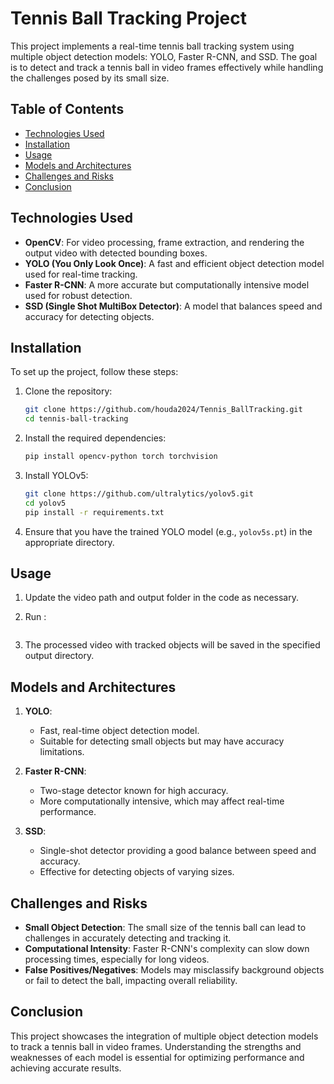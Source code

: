 # Tennis Ball Tracking Project

This project implements a real-time tennis ball tracking system using multiple object detection models: YOLO, Faster R-CNN, and SSD. The goal is to detect and track a tennis ball in video frames effectively while handling the challenges posed by its small size.

## Table of Contents

- [Technologies Used](#technologies-used)
- [Installation](#installation)
- [Usage](#usage)
- [Models and Architectures](#models-and-architectures)
- [Challenges and Risks](#challenges-and-risks)
- [Conclusion](#conclusion)


## Technologies Used

- **OpenCV**: For video processing, frame extraction, and rendering the output video with detected bounding boxes.
- **YOLO (You Only Look Once)**: A fast and efficient object detection model used for real-time tracking.
- **Faster R-CNN**: A more accurate but computationally intensive model used for robust detection.
- **SSD (Single Shot MultiBox Detector)**: A model that balances speed and accuracy for detecting objects.

## Installation

To set up the project, follow these steps:

1. Clone the repository:
   ```bash
   git clone https://github.com/houda2024/Tennis_BallTracking.git
   cd tennis-ball-tracking
   ```

2. Install the required dependencies:
   ```bash
   pip install opencv-python torch torchvision
   ```

3. Install YOLOv5:
   ```bash
   git clone https://github.com/ultralytics/yolov5.git
   cd yolov5
   pip install -r requirements.txt
   ```

4. Ensure that you have the trained YOLO model (e.g., `yolov5s.pt`) in the appropriate directory.

## Usage

1. Update the video path and output folder in the code as necessary.
2. Run :
   
   ```

3. The processed video with tracked objects will be saved in the specified output directory.

## Models and Architectures

1. **YOLO**:
   - Fast, real-time object detection model.
   - Suitable for detecting small objects but may have accuracy limitations.

2. **Faster R-CNN**:
   - Two-stage detector known for high accuracy.
   - More computationally intensive, which may affect real-time performance.

3. **SSD**:
   - Single-shot detector providing a good balance between speed and accuracy.
   - Effective for detecting objects of varying sizes.

## Challenges and Risks

- **Small Object Detection**: The small size of the tennis ball can lead to challenges in accurately detecting and tracking it.
- **Computational Intensity**: Faster R-CNN's complexity can slow down processing times, especially for long videos.
- **False Positives/Negatives**: Models may misclassify background objects or fail to detect the ball, impacting overall reliability.

## Conclusion

This project showcases the integration of multiple object detection models to track a tennis ball in video frames. Understanding the strengths and weaknesses of each model is essential for optimizing performance and achieving accurate results.


